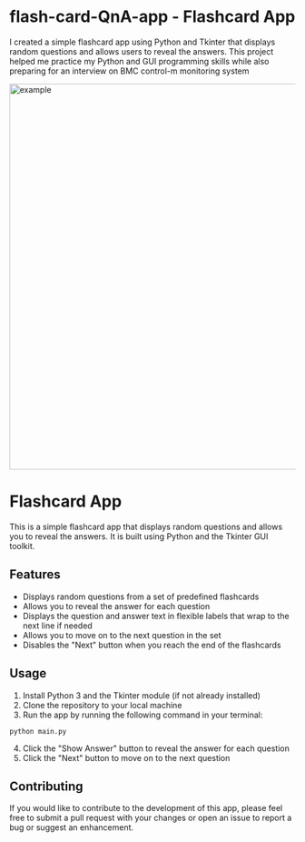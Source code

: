 # flash-card-QnA-app - Flashcard App
I created a simple flashcard app using Python and Tkinter that displays random questions and allows users to reveal the answers. This project helped me practice my Python and GUI programming skills while also preparing for an interview on BMC control-m monitoring system 

<img width="679" alt="example" src="https://user-images.githubusercontent.com/83719998/221850540-9651aea3-b0bc-41c6-8655-d97db005902c.png">

# Flashcard App

This is a simple flashcard app that displays random questions and allows you to reveal the answers. It is built using Python and the Tkinter GUI toolkit.

## Features

- Displays random questions from a set of predefined flashcards
- Allows you to reveal the answer for each question
- Displays the question and answer text in flexible labels that wrap to the next line if needed
- Allows you to move on to the next question in the set
- Disables the "Next" button when you reach the end of the flashcards

## Usage

1. Install Python 3 and the Tkinter module (if not already installed)
2. Clone the repository to your local machine
3. Run the app by running the following command in your terminal:

 ```
python main.py
 ```

4. Click the "Show Answer" button to reveal the answer for each question
5. Click the "Next" button to move on to the next question

## Contributing

If you would like to contribute to the development of this app, please feel free to submit a pull request with your changes or open an issue to report a bug or suggest an enhancement.

